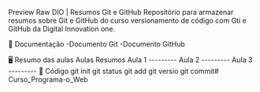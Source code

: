 Preview
Raw
DIO | Resumos Git e GitHub
Repositório para armazenar resumos sobre Git e GitHub do curso versionamento de código com Gti e GitHub da Digital Innovation one.

📖 Documentação
-Documento Git -Documento GitHub

🖥️ Resumo das aulas
Aulas	Resumos
Aula 1	---------
Aula 2	---------
Aula 3	---------
🔣 Código
git init
git status
git add
git versio
git commit# Curso_Programa-o_Web
